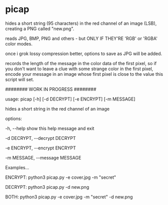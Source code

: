 # picap
hides a short string (95 characters) in the red channel of an image (LSB), creating a PNG called "new.png".

reads JPG, BMP, PNG and others - but ONLY IF THEY'RE 'RGB' or 'RGBA' color modes. 

once i grok lossy compression better, options to save as JPG will be added.

records the length of the message in the color data of the first pixel,
so if you don't want to leave a clue with some strange color in the first pixel,
encode your message in an image whose first pixel is close to the value this
script will set.

######## WORK IN PROGRESS ########

usage: picap [-h] [-d DECRYPT] [-e ENCRYPT] [-m MESSAGE]

hides a short string in the red channel of an image

options:

  -h, --help            show this help message and exit
  
  -d DECRYPT, --decrypt DECRYPT
  
  -e ENCRYPT, --encrypt ENCRYPT
  
  -m MESSAGE, --message MESSAGE

Examples...

ENCRYPT: python3 picap.py -e cover.jpg -m "secret"

DECRYPT: python3 picap.py -d new.png

BOTH: python3 picap.py -e cover.jpg -m "secret" -d new.png

